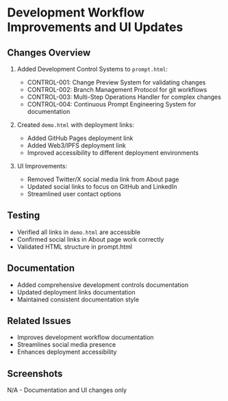 # Development Workflow Improvements and UI Updates

## Changes Overview
1. Added Development Control Systems to `prompt.html`:
   - CONTROL-001: Change Preview System for validating changes
   - CONTROL-002: Branch Management Protocol for git workflows
   - CONTROL-003: Multi-Step Operations Handler for complex changes
   - CONTROL-004: Continuous Prompt Engineering System for documentation

2. Created `demo.html` with deployment links:
   - Added GitHub Pages deployment link
   - Added Web3/IPFS deployment link
   - Improved accessibility to different deployment environments

3. UI Improvements:
   - Removed Twitter/X social media link from About page
   - Updated social links to focus on GitHub and LinkedIn
   - Streamlined user contact options

## Testing
- Verified all links in `demo.html` are accessible
- Confirmed social links in About page work correctly
- Validated HTML structure in prompt.html

## Documentation
- Added comprehensive development controls documentation
- Updated deployment links documentation
- Maintained consistent documentation style

## Related Issues
- Improves development workflow documentation
- Streamlines social media presence
- Enhances deployment accessibility

## Screenshots
N/A - Documentation and UI changes only
